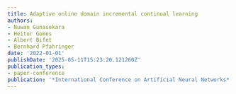 ```yaml
---
title: Adaptive online domain incremental continual learning
authors:
- Nuwan Gunasekara
- Heitor Gomes
- Albert Bifet
- Bernhard Pfahringer
date: '2022-01-01'
publishDate: '2025-05-11T15:23:20.121260Z'
publication_types:
- paper-conference
publication: '*International Conference on Artificial Neural Networks*'
---
```

